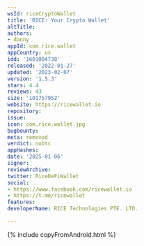 ```yaml
---
wsId: riceCryptoWallet
title: 'RICE: Your Crypto Wallet'
altTitle: 
authors:
- danny
appId: com.rice.wallet
appCountry: us
idd: '1601004738'
released: '2022-01-27'
updated: '2023-02-07'
version: '1.5.3'
stars: 4.4
reviews: 43
size: '101757952'
website: https://ricewallet.io
repository: 
issue: 
icon: com.rice.wallet.jpg
bugbounty: 
meta: removed
verdict: nobtc
appHashes: 
date: '2025-01-06'
signer: 
reviewArchive: 
twitter: RiceDeFiWallet
social:
- https://www.facebook.com/ricewallet.io
- https://t.me/ricewallet
features: 
developerName: RICE Technologies PTE. LTD.

---
```


{% include copyFromAndroid.html %}
